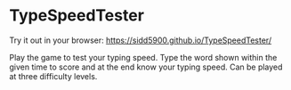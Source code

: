 # TypeSpeedTester
Try it out in your browser: https://sidd5900.github.io/TypeSpeedTester/

Play the game to test your typing speed.
Type the word shown within the given time to score and at the end know your typing speed.
Can be played at three difficulty levels.
